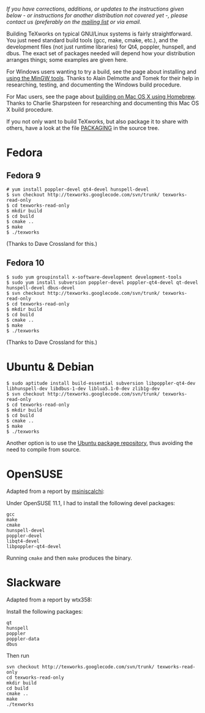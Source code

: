 

_If you have corrections, additions, or updates to the instructions given below - or instructions for another distribution not covered yet -, please contact us (preferably on the [mailing list](http://tug.org/mailman/listinfo/texworks) or via email._

Building TeXworks on typical GNU/Linux systems is fairly straightforward. You just need standard build tools (gcc, make, cmake, etc.), and the development files (not just runtime libraries) for Qt4, poppler, hunspell, and dbus. The exact set of packages needed will depend how your distribution arranges things; some examples are given here.

For Windows users wanting to try a build, see the page about installing and [using the MinGW tools](BuildingOnWindowsMinGW.md). Thanks to Alain Delmotte and Tomek for their help in researching, testing, and documenting the Windows build procedure.

For Mac users, see the page about [building on Mac OS X using Homebrew](BuildingOnMacOSXHomebrew.md). Thanks to Charlie Sharpsteen for researching and documenting this Mac OS X build procedure.

If you not only want to build TeXworks, but also package it to share with others, have a look at the file [PACKAGING](http://code.google.com/p/texworks/source/browse/trunk/PACKAGING) in the source tree.

# Fedora #
## Fedora 9 ##

```
# yum install poppler-devel qt4-devel hunspell-devel
$ svn checkout http://texworks.googlecode.com/svn/trunk/ texworks-read-only
$ cd texworks-read-only
$ mkdir build
$ cd build
$ cmake ..
$ make
$ ./texworks
```

(Thanks to Dave Crossland for this.)

## Fedora 10 ##

```
$ sudo yum groupinstall x-software-development development-tools
$ sudo yum install subversion poppler-devel poppler-qt4-devel qt-devel hunspell-devel dbus-devel
$ svn checkout http://texworks.googlecode.com/svn/trunk/ texworks-read-only
$ cd texworks-read-only
$ mkdir build
$ cd build
$ cmake ..
$ make
$ ./texworks
```

(Thanks to Dave Crossland for this.)

# Ubuntu & Debian #

```
$ sudo aptitude install build-essential subversion libpoppler-qt4-dev libhunspell-dev libdbus-1-dev liblua5.1-0-dev zlib1g-dev
$ svn checkout http://texworks.googlecode.com/svn/trunk/ texworks-read-only
$ cd texworks-read-only
$ mkdir build
$ cd build
$ cmake ..
$ make
$ ./texworks
```

Another option is to use the [Ubuntu package repository](https://launchpad.net/~texworks/+archive/ppa), thus avoiding the need to compile from source.

# OpenSUSE #

Adapted from a report by [msiniscalchi](http://code.google.com/u/msiniscalchi/):

Under OpenSUSE 11.1, I had to install the following devel packages:

```
gcc
make
cmake
hunspell-devel
poppler-devel
libqt4-devel
libpoppler-qt4-devel
```

Running `cmake` and then `make` produces the binary.

# Slackware #

Adapted from a report by wtx358:

Install the following packages:
```
qt
hunspell
poppler
poppler-data
dbus
```

Then run
```
svn checkout http://texworks.googlecode.com/svn/trunk/ texworks-read-only
cd texworks-read-only
mkdir build
cd build
cmake ..
make
./texworks
```